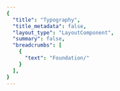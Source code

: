 ```yaml
---
{
  "title": "Typography",
  "title_metadata": false,
  "layout_type": "LayoutComponent",
  "summary": false,
  "breadcrumbs": [
    {
      "text": "Foundation/"
    }
  ],
}
---
```

<cdr-doc-tabs :labels="['Overview', 'Guidelines', 'Brand Typography']">
<template slot="Overview">
<cdr-doc-table-of-contents-shell>
  
Typography design tokens represent the fundamental decisions of Cedar’s visual language: 
- Stores font specifications using variable names, not hard-coded values such as font family name or pixel values for font size
- Specifies a hierarchical and semantically defined system

<br/>
<hr>


## Web

### Default

<tokens-typography platform="web" type="default" />

<br>

### Editorial

<tokens-typography platform="web" type="editorial" />

<br/>

### Headings

<tokens-typography platform="web" type="header" />

<br/>
<hr>


## Mobile Apps

### Headings 

<div style="overflow: hidden; white-space: nowrap; font-family: Roboto; font-variant: normal; font-weight: 500; font-size: 34px; line-height: 40px; letter-spacing: normal; color: #292929; margin: 0 0 8px 0; padding: 16px 0 16px 8px; background-color: #FFFFFF ;">A different kind of company</div>

Android: Display 1 <br>
iOS: Large Title <br>
Suggested Usage: Frequently used as the largest title for phone apps and can be used for page titles for larger devices 

<table>
  <tbody>
    <tr>
      <td width=160>font-family </td>
      <td>Roboto </td>
    </tr>
    <tr>
      <td width=160>font-weight</td>
      <td>Medium </td>
    </tr>
    <tr>
      <td width=160>font-size</td>
      <td>34sp</td>
    </tr>
    <tr>
      <td width=160>font-height</td>
      <td>40sp </td>
    </tr>
  </tbody>
</table>

<br>

<div style="overflow: hidden; white-space: nowrap; font-family: Sentinel; font-variant: normal; font-weight: 600; font-size: 28px; line-height: 36px; letter-spacing: normal; color: #292929; margin: 0 0 8px 0; padding: 16px 0 16px 8px; background-color: #FFFFFF ;">A different kind of company</div>

Android and iOS: Title 1 <br>
Suggested Usage: Content titles, level 1

<table>
  <tbody>
    <tr>
      <td width=160>font-family </td>
      <td>Sentinel </td>
    </tr>
    <tr>
      <td width=160>font-weight </td>
      <td>Semi Bold </td>
    </tr>
    <tr>
      <td width=160>font-size </td>
      <td>28sp </td>
    </tr>
    <tr>
      <td width=160>line-height </td>
      <td>36sp </td>
    </tr>   
  </tbody>
</table>

<br>

<div style="overflow: hidden; white-space: nowrap; font-family: Sentinel; font-variant: normal; font-weight: 600; font-size: 26px; line-height: 32px; letter-spacing: normal; color: #292929; margin: 0 0 8px 0; padding: 16px 0 16px 8px; background-color: #FFFFFF ;">A different kind of company</div>

Android and iOS: Title 2 <br>
Suggested Usage: Content titles, product names, level 2

<table>
  <tbody>
    <tr>
      <td width=160>font-family </td>
      <td>Sentinel </td>
    </tr>
    <tr>
      <td width=160>font-weight </td>
      <td>Semi Bold </td>
    </tr>
    <tr>
      <td width=160>font-size </td>
      <td>26sp </td>
    </tr>
    <tr>
      <td width=160>line-height </td>
      <td>32sp </td>
    </tr>   
  </tbody>
</table>

<br>

<div style="overflow: hidden; white-space: nowrap; font-family: Sentinel; font-variant: normal; font-weight: 600; font-size: 21px; line-height: 28px; letter-spacing: normal; color: #292929; margin: 0 0 8px 0; padding: 16px 0 16px 8px; background-color: #FFFFFF ;">A different kind of company</div>

Android and iOS: Title 3 <br>
Suggested Usage: Content titles, product names, product prices, level 3

<table>
  <tbody>
    <tr>
      <td width=160>font-family </td>
      <td>Sentinel </td>
    </tr>
    <tr>
      <td width=160>font-weight </td>
      <td>Semi Bold </td>
    </tr>
    <tr>
      <td width=160>font-size </td>
      <td>21sp </td>
    </tr>
    <tr>
      <td width=160>line-height </td>
      <td>28sp </td>
    </tr>   
  </tbody>
</table>

<br>

<div style="overflow: hidden; white-space: nowrap; font-family: Roboto; font-variant: normal; font-weight: 500; font-size: 17px; line-height: 24px; letter-spacing: normal; color: #292929; margin: 0 0 8px 0; padding: 16px 0 16px 8px; background-color: #FFFFFF ;">A different kind of company</div>

Android and iOS: Headline  <br>
Suggested Usage: Heading primarily used with body copy, list items, table headers

<table>
  <tbody>
    <tr>
      <td width=160>font-family </td>
      <td>Roboto </td>
    </tr>
    <tr>
      <td width=160>font-weight </td>
      <td>Medium </td>
    </tr>
    <tr>
      <td width=160>font-size </td>
      <td>17sp </td>
    </tr>
    <tr>
      <td width=160>line-height </td>
      <td>24sp </td>
    </tr>   
  </tbody>
</table>

<br>

<div style="overflow: hidden; white-space: nowrap; font-family: Roboto; font-variant: normal; font-weight: 500; font-size: 15px; line-height: 20px; letter-spacing: normal; color: #292929; margin: 0 0 8px 0; padding: 16px 0 16px 8px; background-color: #FFFFFF ;">A different kind of company</div>

Android and iOS: Subhead  <br>
Suggested Usage: Subheading primarily used with body copy 

<table>
  <tbody>
    <tr>
      <td width=160>font-family </td>
      <td>Roboto </td>
    </tr>
    <tr>
      <td width=160>font-weight </td>
      <td>Medium </td>
    </tr>
    <tr>
      <td width=160>font-size </td>
      <td>15sp </td>
    </tr>
    <tr>
      <td width=160>line-height </td>
      <td>20sp </td>
    </tr>   
  </tbody>
</table>

<br>

### Body 

<div style="overflow: hidden; white-space: nowrap; font-family: Roboto; font-variant: normal; font-weight: 400; font-size: 13px; line-height: 20px; letter-spacing: normal; color: #292929; margin: 0 0 8px 0; padding: 16px 0 16px 8px; background-color: #FFFFFF ;">A different kind of company</div>

Android: Body 2  <br>
iOS: Footnote <br>
Suggested Usage: Secondary text intended for informational and supplemental body content 

<table>
  <tbody>
    <tr>
      <td width=160>font-family </td>
      <td>Roboto </td>
    </tr>
    <tr>
      <td width=160>font-weight </td>
      <td>Regular </td>
    </tr>
    <tr>
      <td width=160>font-size </td>
      <td>13sp </td>
    </tr>
    <tr>
      <td width=160>line-height </td>
      <td>20sp </td>
    </tr>   
  </tbody>
</table>

<br>

<div style="overflow: hidden; white-space: nowrap; font-family: Roboto; font-variant: normal; font-weight: 400; font-size: 15px; line-height: 20px; letter-spacing: normal; color: #292929; margin: 0 0 8px 0; padding: 16px 0 16px 8px; background-color: #FFFFFF ;">A different kind of company</div>

Android: Body 1  <br>
iOS: Body <br>
Suggested Usage: Default for body content 

<table>
  <tbody>
    <tr>
      <td width=160>font-family </td>
      <td>Roboto </td>
    </tr>
    <tr>
      <td width=160>font-weight </td>
      <td>Regular </td>
    </tr>
    <tr>
      <td width=160>font-size </td>
      <td>15sp </td>
    </tr>
    <tr>
      <td width=160>line-height </td>
      <td>20sp </td>
    </tr>   
  </tbody>
</table>

<br>

<div style="overflow: hidden; white-space: nowrap; font-family: Roboto; font-variant: normal; font-weight: 400; font-size: 11px; line-height: 16px; letter-spacing: normal; color: #292929; margin: 0 0 8px 0; padding: 16px 0 16px 8px; background-color: #FFFFFF ;">A different kind of company</div>

Android and iOS: Caption 2  <br>
Suggested Usage: Smallest text size, use sparingly or for bottom tab bar text 

<table>
  <tbody>
    <tr>
      <td width=160>font-family </td>
      <td>Roboto </td>
    </tr>
    <tr>
      <td width=160>font-weight </td>
      <td>Regular </td>
    </tr>
    <tr>
      <td width=160>font-size </td>
      <td>11sp </td>
    </tr>
    <tr>
      <td width=160>line-height </td>
      <td>16sp </td>
    </tr>   
  </tbody>
</table>

<br>

<div style="overflow: hidden; white-space: nowrap; font-family: Roboto; font-variant: normal; font-weight: 400; font-size: 12px; line-height: 20px; letter-spacing: normal; color: #292929; margin: 0 0 8px 0; padding: 16px 0 16px 8px; background-color: #FFFFFF ;">A different kind of company</div>

Android and iOS: Caption 1 <br>
Suggested Usage: Tertiary text, also intended for informational and supplemental body content. Also used for bottom action bar text for larger devices  

<table>
  <tbody>
    <tr>
      <td width=160>font-family </td>
      <td>Roboto </td>
    </tr>
    <tr>
      <td width=160>font-weight </td>
      <td>Regular </td>
    </tr>
    <tr>
      <td width=160>font-size </td>
      <td>12sp </td>
    </tr>
    <tr>
      <td width=160>line-height </td>
      <td>16sp </td>
    </tr>   
  </tbody>
</table>

<br>

### Buttons 

<div style="overflow: hidden; white-space: nowrap; font-family: Roboto; font-variant: normal; font-weight: 500; font-size: 15px; line-height: 24px; letter-spacing: normal; color: #292929; margin: 0 0 8px 0; padding: 16px 0 16px 8px; background-color: #FFFFFF ;">A different kind of company</div>

Android: Button <br>
iOS: N/A <br>
Suggested Usage: Button text has a thicker weight than body copy

<table>
  <tbody>
    <tr>
      <td width=160>font-family </td>
      <td>Roboto </td>
    </tr>
    <tr>
      <td width=160>font-weight </td>
      <td>Medium </td>
    </tr>
    <tr>
      <td width=160>font-size </td>
      <td>15sp </td>
    </tr>
    <tr>
      <td width=160>line-height </td>
      <td>24sp </td>
    </tr>   
  </tbody>
</table>

<br>

### Links 

<div style="overflow: hidden; white-space: nowrap; font-family: Roboto; font-variant: normal; font-weight: 500; font-size: 15px; line-height: 24px; letter-spacing: normal; color: #3278ae; margin: 0 0 8px 0; padding: 16px 0 16px 8px; background-color: #FFFFFF ;">A different kind of company</div>

Android: Button_accent <br>
iOS: N/A <br>
Suggested Usage: Link text has a thicker weight than body copy. Use #3278ae only on light background

<table>
  <tbody>
    <tr>
      <td width=160>font-family </td>
      <td>Roboto </td>
    </tr>
    <tr>
      <td width=160>font-weight </td>
      <td>Medium </td>
    </tr>
    <tr>
      <td width=160>font-size </td>
      <td>15sp </td>
    </tr>
    <tr>
      <td width=160>line-height </td>
      <td>24sp </td>
    </tr>    
    <tr>
      <td width=160>color </td>
      <td>#3278ae </td>
    </tr>   
  </tbody>
</table>

<br>

<div style="overflow: hidden; white-space: nowrap; font-family: Roboto; font-variant: normal; font-weight: 500; font-size: 15px; line-height: 24px; letter-spacing: normal; color: #5197cd; margin: 0 0 8px 0; padding: 16px 0 16px 8px; background-color: #292929 ;">A different kind of company</div>

Android: Button_accent  <br>
iOS: N/A <br>
Suggested Usage: Link text has a thicker weight than body copy. Use #5197cd only on dark background

<table>
  <tbody>
    <tr>
      <td width=160>font-family </td>
      <td>Roboto </td>
    </tr>
    <tr>
      <td width=160>font-weight </td>
      <td>Medium </td>
    </tr>
    <tr>
      <td width=160>font-size </td>
      <td>15sp </td>
    </tr>
    <tr>
      <td width=160>line-height </td>
      <td>24sp </td>
    </tr>    
    <tr>
      <td width=160>color </td>
      <td>#5197cd </td>
    </tr>   
  </tbody>
</table>

<br>

### Message States 

<div style="overflow: hidden; white-space: nowrap; font-family: Roboto; font-variant: normal; font-weight: 500; font-size: 15px; line-height: 20px; letter-spacing: normal; color: #c32a2e; margin: 0 0 8px 0; padding: 16px 0 16px 8px; background-color: #FFFFFF ;">A different kind of company</div>

Android: Error State <br>
iOS: N/A <br>
Suggested Usage: Only for message text with error or warning states. Use #c32a2e only on light background

<table>
  <tbody>
    <tr>
      <td width=160>font-family </td>
      <td>Roboto </td>
    </tr>
    <tr>
      <td width=160>font-weight </td>
      <td>Medium </td>
    </tr>
    <tr>
      <td width=160>font-size </td>
      <td>15sp </td>
    </tr>
    <tr>
      <td width=160>line-height </td>
      <td>20sp </td>
    </tr>    
    <tr>
      <td width=160>color </td>
      <td>#c32a2e </td>
    </tr>   
  </tbody>
</table>

<br>

<div style="overflow: hidden; white-space: nowrap; font-family: Roboto; font-variant: normal; font-weight: 500; font-size: 15px; line-height: 20px; letter-spacing: normal; color: #e86868; margin: 0 0 8px 0; padding: 16px 0 16px 8px; background-color: #292929 ;">A different kind of company</div>

Android: Error State <br>
iOS: N/A <br>
Suggested Usage: Only for message text with error or warning states. Use #e86868 only on dark background

<table>
  <tbody>
    <tr>
      <td width=160>font-family </td>
      <td>Roboto </td>
    </tr>
    <tr>
      <td width=160>font-weight </td>
      <td>Medium </td>
    </tr>
    <tr>
      <td width=160>font-size </td>
      <td>15sp </td>
    </tr>
    <tr>
      <td width=160>line-height </td>
      <td>20sp </td>
    </tr>    
    <tr>
      <td width=160>color </td>
      <td>#e86868 </td>
    </tr>   
  </tbody>
</table>


<br>
<hr/>


</cdr-doc-table-of-contents-shell>
</template>


<template slot="Guidelines">
<cdr-doc-table-of-contents-shell>

## Type Families

Cedar design system uses a limited number of tokens for typography to define core styles. By using tokens, Cedar can respond to changes in the brand identity with minimal impact to the code.

<br/>

Cedar has defined typography specifications and values based on REI's brand guidelines:
- Use these values with caution; type specifications could change
- The design systems team is tracking how options are used in components
- List of typography values are available on the [Brand Typography tab](?active-tab=brand-typography)


### Sentinel

<b>Sentinel</b> is REI’s first choice for headlines and body copy, as well as anywhere you need an editorial voice.

<br>

### Roboto

<b>Roboto</b> shines when you want a simple, straightforward typeface that doesn’t get in the way. It’s used liberally in the digital space as REI’s chosen font for informational or supplemental-level copy.

<br>

### Roboto Condensed 

<b>Roboto Condensed</b> is used in special circumstances where size constraints exist or visual differentiation is needed. Examples of its use can be found in form labels and the Call to Action text.

<br>

## Type Scale

- **Body:** Uses a more open line height to font size ratio and is best suited for long-form content 

- **Display:** Line height to font size ratio is more condensed than body type specifications and caters to an overall shorter line length. It is best used for big moments, headings, titles, or subheadings. Avoid using display sizes for long-form content

- **Utility:** Use sparingly within UI elements for Cedar components such as form labels and Call-to-Action text


<hr/>

</cdr-doc-table-of-contents-shell>
</template>


<template slot="Brand Typography">
<cdr-doc-table-of-contents-shell>

<cdr-doc-alert icon="warning"><strong>These values should not be used standalone to create custom UI.</strong></cdr-doc-alert>

Typography from REI’s brand guidelines are used throughout Cedar components and design recommendations. 

**Use these values when:**
  - Requesting an update to an existing Cedar component
  - Requesting a new token 
  - Developing a new component that will be adopted by Cedar Design System
  - Creating a custom or product-specific solution that will not be reused 

<br> 

**Don't use these values when:**
  - Creating a broad solution that can be shared across teams. Instead, develop a new component or utility
  - Wanting the benefit of dynamically-updated styles when there are changes in the brand guidelines. Instead, use tokens
  - Typography values are repeated throughout the page. Instead, request a new token

<br> 

Note that the values on this page:
  - May not have a long lifespan
  - May alter the value more frequently
  - May be used for a wide variety of purposes

<br>  

**Requesting a Token** <br>
If you have a request for a token that is missing, you can submit a request using the [Feature Request Form](https://airtable.com/shrcbq9CHthuMO7AC), or ask in the [#cedar-user-support](https://rei.slack.com/messages/CA58YCGN4) Slack channel. View requirements in the <cdr-link :href="$withBase('/foundation/tokens/?active-link=adding-tokens-to-the-repository')">Adding Tokens to the Repository</cdr-link> section on the Tokens article.   

**Developing or Updating Cedar Components** <br>
The Cedar team welcomes contributions from the digital community at REI. If you are interested in contributing design or code, please reach out at in Slack at [#cedar-user-support](https://rei.slack.com/messages/CA58YCGN4), email [cedar@rei.com](mailto:cedar@rei.com), or talk to your manager.


<br>
<hr>

The type scale powers all the typography within Cedar components. These preset values are the best way to reinforce visual hierarchy and consistency across pages. 

## Body 
Uses a more open line height to font size ratio:
- Best suited for long-form content
- Specifications are available for default (Roboto or sans type styles) and editorial (Sentinel or serif type styles)

<br>

### Default 

<div style="overflow: hidden; white-space: nowrap; font-family: Roboto; font-variant: normal; font-weight: 400; font-size: 14px; line-height: 24px; letter-spacing: normal; color: #292929; background-color: #FFFFFF; margin: 0; padding: 16px 0 16px 8px;">A different kind of company</div>
<table>
  <tbody>
    <tr>
      <td width=192>
        font-family: Roboto <br>
        font-weight: 400 <br>
        font-size: 14 <br>
        line-height: 24  
      </td>
      <td width=400>
        <b>Tokens:</b><br>
        cdr-text-default-compact <br>
        <br>
        <br>
      </td>
    </tr>
  </tbody>
</table>

<br>

<div style="overflow: hidden; white-space: nowrap; font-family: Roboto; font-variant: normal; font-weight: 400; font-size: 16px; line-height: 26px; letter-spacing: normal; color: #292929; background-color: #FFFFFF; margin: 0; padding: 16px 0 16px 8px;">A different kind of company</div>
<table>
  <tbody>
    <tr>
      <td width=192>
        font-family: Roboto <br>
        font-weight: 400 <br>
        font-size: 16 <br>
        line-height: 26  
      </td>
      <td width=400>
        <b>Tokens:</b><br>
        cdr-text-default  <br>
        <br>
        <br>
      </td>
    </tr>
  </tbody>
</table>

<br>

<div style="overflow: hidden; white-space: nowrap; font-family: Roboto; font-variant: normal; font-weight: 400; font-size: 18px; line-height: 28px; letter-spacing: normal; color: #292929; background-color: #FFFFFF; margin: 0; padding: 16px 0 16px 8px;">A different kind of company</div>
<table>
  <tbody>
    <tr>
      <td width=192>
        font-family: Roboto <br>
        font-weight: 400 <br>
        font-size: 18 <br>
        line-height: 28  
      </td>
      <td width=400>
        <b>Tokens:</b><br>
        N/A<br>
        <br>
        <br>
      </td>
    </tr>
  </tbody>
</table>

<br>

<div style="overflow: hidden; white-space: nowrap; font-family: Roboto; font-variant: normal; font-weight: 400; font-size: 20px; line-height: 32px; letter-spacing: normal; color: #292929; background-color: #FFFFFF; margin: 0; padding: 16px 0 16px 8px;">A different kind of company</div>
<table>
  <tbody>
    <tr>
      <td width=192>
        font-family: Roboto <br>
        font-weight: 400 <br>
        font-size: 20 <br>
        line-height: 32  
      </td>
      <td width=400>
        <b>Tokens:</b><br>
        N/A<br>
        <br>
        <br>
      </td>
    </tr>
  </tbody>
</table>

<br>

### Editorial 

<div style="overflow: hidden; white-space: nowrap; font-family: Sentinel; font-variant: normal; font-weight: 400; font-size: 16px; line-height: 26px; letter-spacing: normal; color: #292929; background-color: #FFFFFF; margin: 0 0 2px 0; padding: 16px 0 16px 8px;">A different kind of company</div>
<table>
  <tbody>
    <tr>
      <td width=192>
        font-family: Sentinel <br>
        font-weight: 400 <br>
        font-size: 16 <br>
        line-height: 26  
      </td>
      <td width=400>
        <b>Tokens:</b><br>
        N/A<br>
        <br>
        <br>
      </td>
    </tr>
  </tbody>
</table>

<br>

<div style="overflow: hidden; white-space: nowrap; font-family: Sentinel; font-variant: normal; font-weight: 400; font-size: 18px; line-height: 28px; letter-spacing: normal; color: #292929; background-color: #FFFFFF; margin: 0; padding: 16px 0 16px 8px;">A different kind of company</div>
<table>
  <tbody>
    <tr>
      <td width=192>
        font-family: Sentinel <br>
        font-weight: 400 <br>
        font-size: 18 <br>
        line-height: 28  
      </td>
      <td width=400>
        <b>Tokens:</b><br>
        cdr-text-editorial-compact<br>
        <br>
        <br>
      </td>
    </tr>
  </tbody>
</table>

<br>

<div style="overflow: hidden; white-space: nowrap; font-family: Sentinel; font-variant: normal; font-weight: 400; font-size: 20px; line-height: 32px; letter-spacing: normal; color: #292929; background-color: #FFFFFF; margin: 0; padding: 16px 0 16px 8px;">A different kind of company</div>
<table>
  <tbody>
    <tr>
      <td width=192>
        font-family: Sentinel <br>
        font-weight: 400 <br>
        font-size: 20 <br>
        line-height: 32  
      </td>
      <td width=400>
        <b>Tokens:</b><br>
        cdr-text-editorial<br>
        <br>
        <br>
      </td>
    </tr>
  </tbody>
</table>

<br>

<div style="overflow: hidden; white-space: nowrap; font-family: Sentinel; font-variant: normal; font-weight: 400; font-size: 24px; line-height: 36px; letter-spacing: normal; color: #292929; background-color: #FFFFFF; margin: 0; padding: 16px 0 16px 8px;">A different kind of company</div>
<table>
  <tbody>
    <tr>
      <td width=192>
        font-family: Sentinel <br>
        font-weight: 400 <br>
        font-size: 24 <br>
        line-height: 36  
      </td>
      <td width=400>
        <b>Tokens:</b><br>
        N/A<br>
        <br>
        <br>
      </td>
    </tr>
  </tbody>
</table>

<br>
<hr />

## Display
Line height to font size ratio is more condensed than body type specifications and caters catered to an overall shorter line length:
- Best used for big moments, headings, titles, or subheadings
- Specifications are available for default (Roboto or sans type styles) and editorial (Sentinel or serif type styles)
- Avoid using display sizes for long-form content

### Default 

<div style="overflow: hidden; white-space: nowrap; font-family: Roboto; font-variant: normal; font-weight: 400; font-size: 12px; line-height: 16px; letter-spacing: normal; color: #292929; background-color: #FFFFFF; margin: 0; padding: 16px 0 16px 8px;">A different kind of company</div>
<table>
  <tbody>
    <tr>
      <td width=192>
        font-family: Roboto <br>
        font-weight: 400 <br>
        font-size: 12 <br>
        line-height: 16  
      </td>
      <td width=400>
        <b>Tokens:</b><br>
        N/A<br>
        <br>
        <br>
      </td>
    </tr>
  </tbody>
</table>

<br>

<div style="overflow: hidden; white-space: nowrap; font-family: Roboto; font-variant: normal; font-weight: 400; font-size: 14px; line-height: 20px; letter-spacing: normal; color: #292929; background-color: #FFFFFF; margin: 0; padding: 16px 0 16px 8px;">A different kind of company</div>
<table>
  <tbody>
    <tr>
      <td width=192>
        font-family: Roboto <br>
        font-weight: 400 <br>
        font-size: 14 <br>
        line-height: 20  
      </td>
      <td width=400>
        <b>Tokens:</b><br>
        N/A<br>
        <br>
        <br>
      </td>
    </tr>
  </tbody>
</table>

<br>

<div style="overflow: hidden; white-space: nowrap; font-family: Roboto; font-variant: normal; font-weight: 400; font-size: 16px; line-height: 24px; letter-spacing: normal; color: #292929; background-color: #FFFFFF; margin: 0; padding: 16px 0 16px 8px;">A different kind of company</div>
<table>
  <tbody>
    <tr>
      <td width=192>
        font-family: Roboto <br>
        font-weight: 400 <br>
        font-size: 16 <br>
        line-height: 24  
      </td>
      <td width=400>
        <b>Tokens:</b><br>
        N/A<br>
        <br>
        <br>
      </td>
    </tr>
  </tbody>
</table>

<br>

<div style="overflow: hidden; white-space: nowrap; font-family: Roboto; font-variant: normal; font-weight: 400; font-size: 18px; line-height: 24px; letter-spacing: normal; color: #292929; background-color: #FFFFFF; margin: 0; padding: 16px 0 16px 8px;">A different kind of company</div>
<table>
  <tbody>
    <tr>
      <td width=192>
        font-family: Roboto <br>
        font-weight: 400 <br>
        font-size: 18 <br>
        line-height: 24  
      </td>
      <td width=400>
        <b>Tokens:</b><br>
        N/A<br>
        <br>
        <br>
      </td>
    </tr>
  </tbody>
</table>

<br>

<div style="overflow: hidden; white-space: nowrap; font-family: Roboto; font-variant: normal; font-weight: 400; font-size: 20px; line-height: 28px; letter-spacing: normal; color: #292929; background-color: #FFFFFF; margin: 0; padding: 16px 0 16px 8px;">A different kind of company</div>
<table>
  <tbody>
    <tr>
      <td width=192>
        font-family: Roboto <br>
        font-weight: 400 <br>
        font-size: 20 <br>
        line-height: 28  
      </td>
      <td width=400>
        <b>Tokens:</b><br>
        N/A<br>
        <br>
        <br>
      </td>
    </tr>
  </tbody>
</table>

<br>

<div style="overflow: hidden; white-space: nowrap; font-family: Roboto; font-variant: normal; font-weight: 400; font-size: 24px; line-height: 32px; letter-spacing: normal; color: #292929; background-color: #FFFFFF; margin: 0; padding: 16px 0 16px 8px;">A different kind of company</div>
<table>
  <tbody>
    <tr>
      <td width=192>
        font-family: Roboto <br>
        font-weight: 400 <br>
        font-size: 24 <br>
        line-height: 32  
      </td>
      <td width=400>
        <b>Tokens:</b><br>
        N/A<br>
        <br>
        <br>
      </td>
    </tr>
  </tbody>
</table>

<br>

<div style="overflow: hidden; white-space: nowrap; font-family: Roboto; font-variant: normal; font-weight: 400; font-size: 28px; line-height: 36px; letter-spacing: normal; color: #292929; background-color: #FFFFFF; margin: 0; padding: 16px 0 16px 8px;">A different kind of company</div>
<table>
  <tbody>
    <tr>
      <td width=192>
        font-family: Roboto <br>
        font-weight: 400 <br>
        font-size: 28 <br>
        line-height: 36  
      </td>
      <td width=400>
        <b>Tokens:</b><br>
        N/A<br>
        <br>
        <br>
      </td>
    </tr>
  </tbody>
</table>

<br>

### Editorial 

<div style="overflow: hidden; white-space: nowrap; font-family: Sentinel; font-variant: normal; font-weight: 600; font-size: 14px; line-height: 20px; letter-spacing: 0.2px; color: #292929; background-color: #FFFFFF; margin: 0;padding: 16px 0 16px 8px;">A different kind of company</div>
<table>
  <tbody>
    <tr>
      <td width=192>
        font-family: Sentinel<br>
        font-weight: 600 <br>
        font-size: 14 <br>
        line-height: 20  
      </td>
      <td width=400>
        <b>Tokens:</b><br>
        N/A<br>
        <br>
        <br>
      </td>
    </tr>
  </tbody>
</table>

<br>

<div style="overflow: hidden; white-space: nowrap; font-family: Sentinel; font-variant: normal; font-weight: 600; font-size: 16px; line-height: 24px; letter-spacing: 0.2px; color: #292929; background-color: #FFFFFF; margin: 0; padding: 16px 0 16px 8px;">A different kind of company</div>
<table>
  <tbody>
    <tr>
      <td width=192>
        font-family: Sentinel<br>
        font-weight: 600 <br>
        font-size: 16 <br>
        line-height: 24  
      </td>
      <td width=400>
        <b>Tokens:</b><br>
        N/A<br>
        <br>
        <br>
      </td>
    </tr>
  </tbody>
</table>

<br>

<div style="overflow: hidden; white-space: nowrap; font-family: Sentinel; font-variant: normal; font-weight: 600; font-size: 18px; line-height: 24px; letter-spacing: 0.2px; color: #292929; background-color: #FFFFFF; background-color: #FFFFFF; margin: 0; padding: 16px 0 16px 8px;">A different kind of company</div>
<table>
  <tbody>
    <tr>
      <td width=192>
        font-family: Sentinel<br>
        font-weight: 600 <br>
        font-size: 18 <br>
        line-height: 24  
      </td>
      <td width=400>
        <b>Tokens:</b><br>
        cdr-text-header-7<br>
        <br>
        <br>
      </td>
    </tr>
  </tbody>
</table>

<br>

<div style="overflow: hidden; white-space: nowrap; font-family: Sentinel; font-variant: normal; font-weight: 600; font-size: 20px; line-height: 28px; letter-spacing: 0.2px; color: #292929; background-color: #FFFFFF; margin: 0; padding: 16px 0 16px 8px;">A different kind of company</div>
<table>
  <tbody>
    <tr>
      <td width=192>
        font-family: Sentinel<br>
        font-weight: 600 <br>
        font-size: 20 <br>
        line-height: 28  
      </td>
      <td width=400>
        <b>Tokens:</b><br>
        cdr-text-header-6<br>
        <br>
        <br>
      </td>
    </tr>
  </tbody>
</table>

<br>

<div style="overflow: hidden; white-space: nowrap; font-family: Sentinel; font-variant: normal; font-weight: 600; font-size: 24px; line-height: 32px; letter-spacing: 0.2px; color: #292929; background-color: #FFFFFF; margin: 0; padding: 16px 0 16px 8px;">A different kind of company</div>
<table>
  <tbody>
    <tr>
      <td width=192>
        font-family: Sentinel<br>
        font-weight: 600 <br>
        font-size: 24 <br>
        line-height: 32  
      </td>
      <td width=400>
        <b>Tokens:</b><br>
        cdr-text-header-5<br>
        <br>
        <br>
      </td>
    </tr>
  </tbody>
</table>

<br>

<div style="overflow: hidden; white-space: nowrap; font-family: Sentinel; font-variant: normal; font-weight: 600; font-size: 28px; line-height: 36px; letter-spacing: 0.2px; color: #292929; background-color: #FFFFFF; margin: 0; padding: 16px 0 16px 8px;">A different kind of company</div>
<table>
  <tbody>
    <tr>
      <td width=192>
        font-family: Sentinel<br>
        font-weight: 600 <br>
        font-size: 28 <br>
        line-height: 36  
      </td>
      <td width=400>
        <b>Tokens:</b><br>
        cdr-text-header-4<br>
        <br>
        <br>
      </td>
    </tr>
  </tbody>
</table>

<br>

<div style="overflow: hidden; white-space: nowrap; font-family: Sentinel; font-variant: normal; font-weight: 600; font-size: 32px; line-height: 40px; letter-spacing: 0.2px; color: #292929; background-color: #FFFFFF; margin: 0; padding: 16px 0 16px 8px;">A different kind of company</div>
<table>
  <tbody>
    <tr>
      <td width=192>
        font-family: Sentinel<br>
        font-weight: 600 <br>
        font-size: 32 <br>
        line-height: 40  
      </td>
      <td width=400>
        <b>Tokens:</b><br>
        cdr-text-header-3<br>
        <br>
        <br>
      </td>
    </tr>
  </tbody>
</table>

<br>

<div style="overflow: hidden; white-space: nowrap; font-family: Sentinel; font-variant: normal; font-weight: 600; font-size: 40px; line-height: 48px; letter-spacing: 0.2px; color: #292929; background-color: #FFFFFF; margin: 0; padding: 16px 0 16px 8px;">A different kind of company</div>
<table>
  <tbody>
    <tr>
      <td width=192>
        font-family: Sentinel<br>
        font-weight: 600 <br>
        font-size: 40 <br>
        line-height: 48  
      </td>
      <td width=400>
        <b>Tokens:</b><br>
        cdr-text-header-2<br>
        <br>
        <br>
      </td>
    </tr>
  </tbody>
</table>

<br>

<div style="overflow: hidden; white-space: nowrap; font-family: Sentinel; font-variant: normal; font-weight: 600; font-size: 56px; line-height: 60px; letter-spacing: 0.2px; color: #292929; background-color: #FFFFFF; margin: 0; padding: 16px 0 16px 8px;">A different kind of company</div>
<table>
  <tbody>
    <tr>
      <td width=192>
        font-family: Sentinel<br>
        font-weight: 600 <br>
        font-size: 56 <br>
        line-height: 60  
      </td>
      <td width=400>
        <b>Tokens:</b><br>
        cdr-text-header-1<br>
        <br>
        <br>
      </td>
    </tr>
  </tbody>
</table>

<br>

<div style="overflow: hidden; white-space: nowrap; font-family: Sentinel; font-variant: normal; font-weight: 600; font-size: 76px; line-height: 84px; letter-spacing: 0.2px; color: #292929; background-color: #FFFFFF; margin: 0; padding: 16px 0 16px 8px;">A different kind of company</div>
<table>
  <tbody>
    <tr>
      <td width=192>
        font-family: Sentinel<br>
        font-weight: 600 <br>
        font-size: 76 <br>
        line-height: 84  
      </td>
      <td width=400>
        <b>Tokens:</b><br>
        N/A<br>
        <br>
        <br>
      </td>
    </tr>
  </tbody>
</table>

<br>

<div style="overflow: hidden; white-space: nowrap; font-family: Sentinel; font-variant: normal; font-weight: 600; font-size: 96px; line-height: 104px; letter-spacing: 0.2px; color: #292929; background-color: #FFFFFF; margin: 0; padding: 16px 0 16px 8px;">A different kind of company</div>
<table>
  <tbody>
    <tr>
      <td width=192>
        font-family: Sentinel<br>
        font-weight: 600 <br>
        font-size: 96 <br>
        line-height: 104  
      </td>
      <td width=400>
        <b>Tokens:</b><br>
        N/A<br>
        <br>
        <br>
      </td>
    </tr>
  </tbody>
</table>

<br>

<hr />

## Utility
Used sparingly within UI elements, currently used by Cedar components for:
- Form labels
- Call-to-Action text

<div style="overflow: hidden; white-space: nowrap; font-family: Roboto Condensed; font-variant: normal; font-weight: 400; font-size: 12px; line-height: 16px; letter-spacing: normal; color: #292929; background-color: #FFFFFF; margin: 0; padding: 16px 0 16px 8px;">A different kind of company</div>
<table>
  <tbody>
    <tr>
      <td width=264>
        font-family: Roboto Condensed<br>
        font-weight: 400 <br>
        font-size: 12 <br>
        line-height: 16  
      </td>
      <td width=328>
        <b>Tokens:</b><br>
        N/A<br>
        <br>
        <br>
      </td>
    </tr>
  </tbody>
</table>

<br>

<div style="overflow: hidden; white-space: nowrap; font-family: Roboto Condensed; font-variant: normal; font-weight: 400; font-size: 14px; line-height: 20px; letter-spacing: normal; color: #292929; background-color: #FFFFFF; margin: 0; padding: 16px 0 16px 8px;">A different kind of company</div>
<table>
  <tbody>
    <tr>
      <td width=264>
        font-family: Roboto Condensed<br>
        font-weight: 400 <br>
        font-size: 14 <br>
        line-height: 20  
      </td>
      <td width=328>
        <b>Tokens:</b><br>
        N/A<br>
        <br>
        <br>
      </td>
    </tr>
  </tbody>
</table>

<br>

<div style="overflow: hidden; white-space: nowrap; font-family: Roboto Condensed; font-variant: normal; font-weight: 400; font-size: 16px; line-height: 24px; letter-spacing: normal; color: #292929; background-color: #FFFFFF; margin: 0; padding: 16px 0 16px 8px;">A different kind of company</div>
<table>
  <tbody>
    <tr>
      <td width=264>
        font-family: Roboto Condensed<br>
        font-weight: 400 <br>
        font-size: 16 <br>
        line-height: 24  
      </td>
      <td width=328>
        <b>Tokens:</b><br>
        N/A<br>
        <br>
        <br>
      </td>
    </tr>
  </tbody>
</table>

<br>

<div style="overflow: hidden; white-space: nowrap; font-family: Roboto Condensed; font-variant: normal; font-weight: 400; font-size: 18px; line-height: 24px; letter-spacing: normal; color: #292929; background-color: #FFFFFF; margin: 0; padding: 16px 0 16px 8px;">A different kind of company</div>
<table>
  <tbody>
    <tr>
      <td width=264>
        font-family: Roboto Condensed<br>
        font-weight: 400 <br>
        font-size: 18 <br>
        line-height: 24  
      </td>
      <td width=328>
        <b>Tokens:</b><br>
        N/A<br>
       <br>
       <br>
      </td>
    </tr>
  </tbody>
</table>

<br>

<div style="overflow: hidden; white-space: nowrap; font-family: Roboto Condensed; font-variant: normal; font-weight: 400; font-size: 20px; line-height: 28px; letter-spacing: normal; color: #292929; background-color: #FFFFFF; margin: 0; padding: 16px 0 16px 8px;">A different kind of company</div>
<table>
  <tbody>
    <tr>
      <td width=264>
        font-family: Roboto Condensed<br>
        font-weight: 400 <br>
        font-size: 20 <br>
        line-height: 28  
      </td>
      <td width=328>
        <b>Tokens:</b><br>
        N/A<br>
        <br>
        <br>
      </td>
    </tr>
  </tbody>
</table>

<br>

<div style="overflow: hidden; white-space: nowrap; font-family: Roboto Condensed; font-variant: normal; font-weight: 400; font-size: 24px; line-height: 32px; letter-spacing: normal; color: #292929; background-color: #FFFFFF; margin: 0; padding: 16px 0 16px 8px;">A different kind of company</div>
<table>
  <tbody>
    <tr>
      <td width=264>
        font-family: Roboto Condensed<br>
        font-weight: 400 <br>
        font-size: 24 <br>
        line-height: 32  
      </td>
      <td width=328>
        <b>Tokens:</b><br>
        N/A<br>
        <br>
        <br>
      </td>
    </tr>
  </tbody>
</table>

<br>

<div style="overflow: hidden; white-space: nowrap; font-family: Roboto Condensed; font-variant: normal; font-weight: 400; font-size: 28px; line-height: 36px; letter-spacing: normal; color: #292929; background-color: #FFFFFF; margin: 0; padding: 16px 0 16px 8px;">A different kind of company</div>
<table>
  <tbody>
    <tr>
      <td width=264>
        font-family: Roboto Condensed<br>
        font-weight: 400 <br>
        font-size: 28 <br>
        line-height: 36  
      </td>
      <td width=328>
        <b>Tokens:</b><br>
        N/A<br>
       <br>
       <br>
      </td>
    </tr>
  </tbody>
</table>

<br>

<hr />

</cdr-doc-table-of-contents-shell>
</template>
</cdr-doc-tabs>
